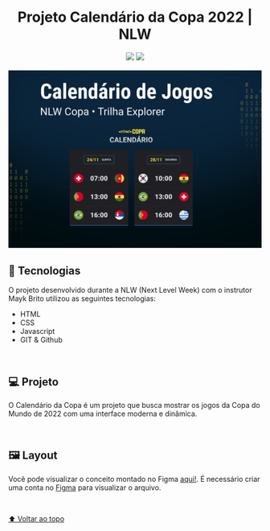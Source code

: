 <h1 align=center> Projeto Calendário da Copa 2022 | NLW</h1>

<!---Esses são exemplos. Veja https://shields.io para outras pessoas ou para personalizar este conjunto de escudos. Você pode querer incluir dependências, status do projeto e informações de licença aqui--->

<div align=center>
<img src="https://img.shields.io/github/repo-size/imperalis/explore-copa-nlw?color=%231A5276&label=general%20size&logo=github&logoColor=%23fff&style=for-the-badge"/>
<img src="https://img.shields.io/github/languages/count/imperalis/explore-copa-nlw?color=%231A5276&label=LANGUAGES&style=for-the-badge"/>
</div>

<br>

<img src=".github/preview.png" alt="card calendário">

<br>

## 👾 Tecnologias

O projeto desenvolvido durante a NLW (Next Level Week) com o instrutor Mayk Brito utilizou as seguintes tecnologias:

- HTML
- CSS
- Javascript
- GIT & Github

<br>

## 💻 Projeto

O Calendário da Copa é um projeto que busca mostrar os jogos da Copa do Mundo de 2022 com uma interface moderna e dinâmica.

<br>

## 🖼️ Layout

Você pode visualizar o conceito montado no Figma [aqui!](https://www.figma.com/file/ZmGTKKVDi8rnNzY7p8gY8t/Calendário-de-Jogos-(Community)?node-id=0%3A1/duplicate). É necessário criar uma conta no [Figma](https://www.figma.com/) para visualizar o arquivo.

<br>

[⬆ Voltar ao topo](#explore-copa-nlw)<br>
